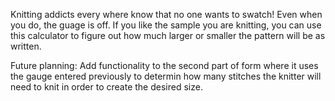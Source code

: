 Knitting addicts every where know that no one wants to swatch! Even when you do, the guage is off. If you like the sample you are knitting, you can use this calculator to figure out how much larger or smaller the pattern will be as written. 

Future planning: Add functionality to the second part of form where it uses the gauge entered previously to determin how many stitches the knitter will need to knit in order to create the desired size.
